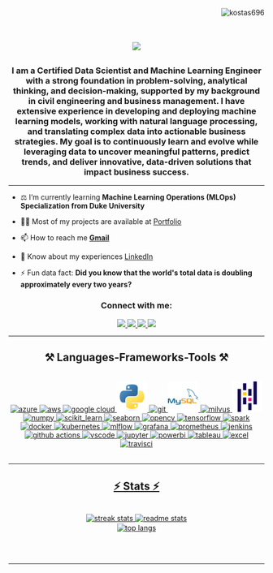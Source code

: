 <p align="right"> <img src="https://komarev.com/ghpvc/?username=kostas696&label=Profile%20views&color=0e75b6&style=flat" alt="kostas696" /> </p>

<h1 align="center">
    <img src="https://readme-typing-svg.herokuapp.com/?font=Righteous&size=35&center=true&vCenter=true&width=500&height=70&duration=4000&lines=Hi+There!+👋;+I'm+Konstantinos+Soufleros!;" />
</h1>

<h3 align="center">I am a Certified Data Scientist and Machine Learning Engineer with a strong foundation in problem-solving, analytical thinking, and decision-making, supported by my background in civil engineering and business management. I have extensive experience in developing and deploying machine learning models, working with natural language processing, and translating complex data into actionable business strategies. My goal is to continuously learn and evolve while leveraging data to uncover meaningful patterns, predict trends, and deliver innovative, data-driven solutions that impact business success.</h3>

<hr/>

- ⚖ I’m currently learning **Machine Learning Operations (MLOps) Specialization from Duke University**

- 👨‍💻 Most of my projects are available at [Portfolio](https://www.datascienceportfol.io/kostas696)

- 📫 How to reach me **[Gmail](soufleros.kostas@gmail.com)**

- 📄 Know about my experiences [LinkedIn](https://www.linkedin.com/in/konstantinos-soufleros/)

- ⚡ Fun data fact: **Did you know that the world's total data is doubling approximately every two years?**

<h3 align="center">Connect with me:</h3>
<div align="center"> 
  <a href="soufleros.kostas@gmail.com">
    <img src="https://img.shields.io/badge/Gmail-333333?style=for-the-badge&logo=gmail&logoColor=red" />
  </a>
  <a href="https://linkedin.com/in/konstantinos-soufleros" target="_blank">
    <img src="https://img.shields.io/badge/LinkedIn-0077B5?style=for-the-badge&logo=linkedin&logoColor=white" target="_blank" />
  </a>
  <a href="https://github.com/kostas696" target="_blank">
    <img src="https://img.shields.io/badge/GitHub-333333?style=for-the-badge&logo=github&logoColor=white" target="_blank" />
  </a>
  <a href="https://www.datascienceportfol.io/kostas696" target="_blank">
     <img src="https://img.shields.io/badge/Portfolio-FF5722?style=for-the-badge&logo=google-chrome&logoColor=white" target="_blank" />
  </a>
</div>

<hr/>

<h2 align="center">⚒️ Languages-Frameworks-Tools ⚒️</h2>
<br/>
<div align="center">
     <!-- Cloud Platforms -->
  <!-- Cloud Platforms -->
  <a href="https://azure.microsoft.com/en-in/" target="_blank" rel="noreferrer"> 
    <img src="https://www.vectorlogo.zone/logos/microsoft_azure/microsoft_azure-icon.svg" alt="azure" width="60" height="60"/> 
  </a>
  <a href="https://aws.amazon.com/" target="_blank" rel="noreferrer"> 
    <img src="https://www.vectorlogo.zone/logos/amazon_aws/amazon_aws-icon.svg" alt="aws" width="60" height="60"/> 
  </a>
  <a href="https://cloud.google.com/" target="_blank" rel="noreferrer"> 
    <img src="https://www.vectorlogo.zone/logos/google_cloud/google_cloud-icon.svg" alt="google cloud" width="60" height="60"/> 
  </a>  
  <!-- Languages -->
  <a href="https://www.python.org" target="_blank" rel="noreferrer"> 
    <img src="https://raw.githubusercontent.com/devicons/devicon/master/icons/python/python-original.svg" alt="python" width="60" height="60"/> 
  </a>
  <a href="https://git-scm.com/" target="_blank" rel="noreferrer"> 
    <img src="https://www.vectorlogo.zone/logos/git-scm/git-scm-icon.svg" alt="git" width="60" height="60"/> 
  </a>
  <a href="https://www.mysql.com/" target="_blank" rel="noreferrer"> 
    <img src="https://raw.githubusercontent.com/devicons/devicon/master/icons/mysql/mysql-original-wordmark.svg" alt="mysql" width="60" height="60"/> 
  </a>
  <!-- Tools -->   
  <a href="https://milvus.io/" target="_blank" rel="noreferrer"> 
    <img src="https://github.com/gilbarbara/logos/blob/main/logos/milvus.svg" alt="milvus" width="60" height="60"/> 
  </a>
  <a href="https://pandas.pydata.org/" target="_blank" rel="noreferrer"> 
    <img src="https://raw.githubusercontent.com/devicons/devicon/2ae2a900d2f041da66e950e4d48052658d850630/icons/pandas/pandas-original.svg" alt="pandas" width="60" height="60"/> 
  </a>
  <a href="https://numpy.org/" target="_blank" rel="noreferrer"> 
    <img src="https://www.vectorlogo.zone/logos/numpy/numpy-icon.svg" alt="numpy" width="60" height="60"/> 
  </a>
  <a href="https://scikit-learn.org/" target="_blank" rel="noreferrer"> 
    <img src="https://upload.wikimedia.org/wikipedia/commons/0/05/Scikit_learn_logo_small.svg" alt="scikit_learn" width="60" height="60"/> 
  </a>
  <a href="https://seaborn.pydata.org/" target="_blank" rel="noreferrer"> 
    <img src="https://seaborn.pydata.org/_images/logo-mark-lightbg.svg" alt="seaborn" width="60" height="60"/> 
  </a>
  <a href="https://opencv.org/" target="_blank" rel="noreferrer"> 
    <img src="https://www.vectorlogo.zone/logos/opencv/opencv-icon.svg" alt="opencv" width="60" height="60"/> 
  </a>
  <a href="https://www.tensorflow.org" target="_blank" rel="noreferrer"> 
    <img src="https://www.vectorlogo.zone/logos/tensorflow/tensorflow-icon.svg" alt="tensorflow" width="60" height="60"/> 
  </a>
  <a href="https://spark.apache.org/" target="_blank" rel="noreferrer"> 
    <img src="https://www.vectorlogo.zone/logos/apache_spark/apache_spark-icon.svg" alt="spark" width="60" height="60"/> 
  </a>
  <a href="https://www.docker.com/" target="_blank" rel="noreferrer">
    <img src="https://www.vectorlogo.zone/logos/docker/docker-icon.svg" alt="docker" width="60" height="60"/> 
  </a>
  <a href="https://kubernetes.io/" target="_blank" rel="noreferrer">
    <img src="https://www.vectorlogo.zone/logos/kubernetes/kubernetes-icon.svg" alt="kubernetes" width="60" height="60"/> 
  </a>
   <a href="https://mlflow.org/" target="_blank" rel="noreferrer"> 
    <img src="https://mlflow.org/docs/latest/_static/MLflow-logo-final-black.png" alt="mlflow" width="60" height="60"/> 
  </a>
  <a href="https://grafana.com/" target="_blank" rel="noreferrer"> 
    <img src="https://www.vectorlogo.zone/logos/grafana/grafana-icon.svg" alt="grafana" width="60" height="60"/> 
  </a>
  <a href="https://prometheus.io/" target="_blank" rel="noreferrer"> 
    <img src="https://www.vectorlogo.zone/logos/prometheusio/prometheusio-icon.svg" alt="prometheus" width="60" height="60"/> 
  </a>  
  <a href="https://www.jenkins.io/" target="_blank" rel="noreferrer"> 
    <img src="https://www.vectorlogo.zone/logos/jenkins/jenkins-icon.svg" alt="jenkins" width="60" height="60"/> 
  </a>
  <a href="https://github.com/features/actions" target="_blank" rel="noreferrer"> 
    <img src="https://www.vectorlogo.zone/logos/github/github-icon.svg" alt="github actions" width="60" height="60"/> 
  </a>
  <a href="https://code.visualstudio.com/" target="_blank" rel="noreferrer"> 
    <img src="https://www.vectorlogo.zone/logos/visualstudio_code/visualstudio_code-icon.svg" alt="vscode" width="60" height="60"/> 
  </a>  
  <a href="https://jupyter.org/" target="_blank" rel="noreferrer"> 
    <img src="https://www.vectorlogo.zone/logos/jupyter/jupyter-icon.svg" alt="jupyter" width="60" height="60"/> 
  </a>
  <a href="https://powerbi.microsoft.com/" target="_blank" rel="noreferrer"> 
    <img src="https://www.vectorlogo.zone/logos/microsoft_powerbi/microsoft_powerbi-icon.svg" alt="powerbi" width="60" height="60"/> 
  </a>
  <a href="https://www.tableau.com/" target="_blank" rel="noreferrer"> 
    <img src="https://github.com/gilbarbara/logos/blob/main/logos/tableau.svg" alt="tableau" width="60" height="60"/> 
  </a>
  <a href="https://www.microsoft.com/en-us/microsoft-365/excel" target="_blank" rel="noreferrer"> 
    <img src="https://seeklogo.com/images/M/microsoft-excel-logo-F8C90B4427-seeklogo.com.png" alt="excel" width="60" height="60"/> 
  </a>
  <a href="https://travis-ci.org" target="_blank" rel="noreferrer"> 
    <img src="https://www.vectorlogo.zone/logos/travis-ci/travis-ci-icon.svg" alt="travisci" width="60" height="60"/>
</div>

<br/>
<hr/>

<h2 align="center">⚡ Stats ⚡</h2>
<br>
<div align="center">
  <!-- Streak Stats -->
  <img width=390 src="https://github-readme-streak-stats.herokuapp.com/?user=kostas696&count_private=true&theme=react&border_radius=10" alt="streak stats"/>
  
  <!-- GitHub Stats -->
  <img width=390 src="https://github-readme-stats.vercel.app/api?username=kostas696&count_private=true&show_icons=true&theme=react&rank_icon=github&border_radius=10" alt="readme stats" />
  <br/>
  
  <!-- Most Used Languages -->
  <img width=325 align="center" src="https://github-readme-stats.vercel.app/api/top-langs/?username=kostas696&hide=HTML&langs_count=8&layout=compact&theme=react&border_radius=10&size_weight=0.5&count_weight=0.5&exclude_repo=github-readme-stats" alt="top langs" />
</div>

<br/><br/>

<hr/>

<br/>


